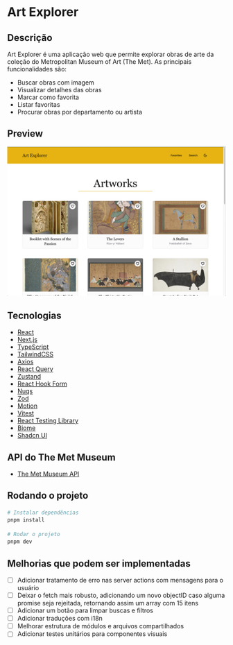 # Art Explorer

## Descrição

Art Explorer é uma aplicação web que permite explorar obras de arte da coleção do Metropolitan Museum of Art (The Met). As principais funcionalidades são:

- Buscar obras com imagem
- Visualizar detalhes das obras
- Marcar como favorita
- Listar favoritas
- Procurar obras por departamento ou artista

## Preview

![Art Explorer Preview](./.public/preview.png)

## Tecnologias

- [React](https://react.dev/)
- [Next.js](https://nextjs.org/)
- [TypeScript](https://www.typescriptlang.org/)
- [TailwindCSS](https://tailwindcss.com/)
- [Axios](https://axios-http.com/)
- [React Query](https://tanstack.com/query/latest)
- [Zustand](https://zustand-demo.pmnd.rs/)
- [React Hook Form](https://react-hook-form.com/)
- [Nuqs](https://nuqs.dev/)
- [Zod](https://zod.dev/)
- [Motion](https://motion.dev/)
- [Vitest](https://vitest.dev/)
- [React Testing Library](https://testing-library.com/docs/react-testing-library/intro/)
- [Biome](https://biomejs.dev/)
- [Shadcn UI](https://ui.shadcn.com/)

## API do The Met Museum

- [The Met Museum API](https://metmuseum.github.io/)

## Rodando o projeto

```bash
# Instalar dependências
pnpm install

# Rodar o projeto
pnpm dev
```

## Melhorias que podem ser implementadas

- [ ] Adicionar tratamento de erro nas server actions com mensagens para o usuário
- [ ] Deixar o fetch mais robusto, adicionando um novo objectID caso alguma promise seja rejeitada, retornando assim um array com 15 itens
- [ ] Adicionar um botão para limpar buscas e filtros
- [ ] Adicionar traduções com i18n
- [ ] Melhorar estrutura de módulos e arquivos compartilhados
- [ ] Adicionar testes unitários para componentes visuais
